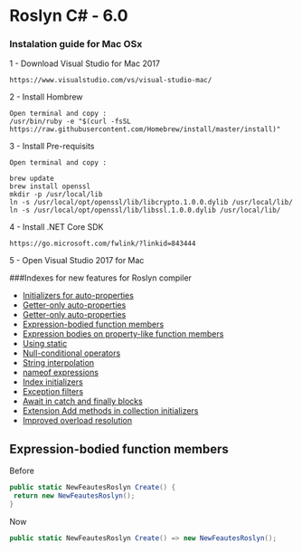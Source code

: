 # Roslyn C# - 6.0

### Instalation guide for Mac OSx
1 - Download Visual Studio for Mac 2017
 ``` 
 https://www.visualstudio.com/vs/visual-studio-mac/
 ```
2 - Install Hombrew
  ```
  Open terminal and copy :
  /usr/bin/ruby -e "$(curl -fsSL https://raw.githubusercontent.com/Homebrew/install/master/install)"
  ```
3 - Install Pre-requisits
  ```
  Open terminal and copy :
  
  brew update
  brew install openssl
  mkdir -p /usr/local/lib
  ln -s /usr/local/opt/openssl/lib/libcrypto.1.0.0.dylib /usr/local/lib/
  ln -s /usr/local/opt/openssl/lib/libssl.1.0.0.dylib /usr/local/lib/
  ```
  
4 - Install .NET Core SDK
```
https://go.microsoft.com/fwlink/?linkid=843444
```

5 - Open Visual Studio 2017 for Mac 




###Indexes for new features for Roslyn compiler
* [Initializers for auto-properties]()
* [Getter-only auto-properties]()
* [Getter-only auto-properties]()
* [Expression-bodied function members]()
* [Expression bodies on property-like function members]()
* [Using static]()
* [Null-conditional operators]()
* [String interpolation]()
* [nameof expressions]()
* [Index initializers]()
* [Exception filters]()
* [Await in catch and finally blocks]()
* [Extension Add methods in collection initializers]()
* [Improved overload resolution]()

## Expression-bodied function members
Before 
```c#
public static NewFeautesRoslyn Create() {
 return new NewFeautesRoslyn();
}
```

Now
```c#
public static NewFeautesRoslyn Create() => new NewFeautesRoslyn();
```
